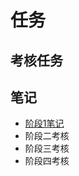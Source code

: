 # 任务
## 考核任务
## 笔记
* [阶段1笔记](https://githubfast.com/Zzzz-yx/Tasks/blob/b183977738d6f69562049b114407a841b363de2b/%E9%98%B6%E6%AE%B51%E7%AC%94%E8%AE%B0.md)
* 阶段二考核
* 阶段三考核
* 阶段四考核
